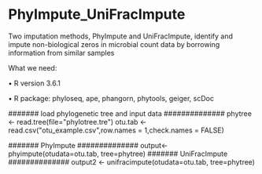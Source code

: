 # PhyImpute_UniFracImpute
Two imputation methods, PhyImpute and UniFracImpute, identify and impute non-biological zeros in microbial count data by borrowing information from similar samples

What we need:

•	R version 3.6.1

•	R package: phyloseq, ape, phangorn, phytools, geiger, scDoc

####### load phylogenetic tree and input data ##############
phytree <- read.tree(file="phylotree.tre")
otu.tab <- read.csv("otu_example.csv",row.names = 1,check.names = FALSE)

####### PhyImpute ##############
output<-phyimpute(otudata=otu.tab, tree=phytree)
####### UniFracImpute ##############
output2 <- unifracimpute(otudata=otu.tab, tree=phytree)
